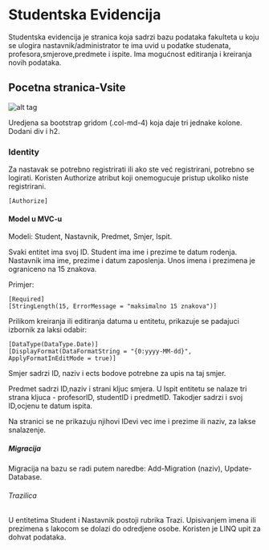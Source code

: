 # Studentska Evidencija
Studentska evidencija je stranica koja sadrzi bazu podataka fakulteta u koju se ulogira nastavnik/administrator te ima uvid u podatke 
studenata, profesora,smjerove,predmete i ispite. Ima mogućnost editiranja i kreiranja novih podataka.

## Pocetna stranica-Vsite
![alt tag](https://github.com/anamarija123/Studentska_Evidencija-PIN/blob/master/HomePage.PNG)

Uredjena sa bootstrap gridom (.col-md-4) koja daje tri jednake kolone.
Dodani div i h2.

### Identity
Za nastavak se potrebno registrirati ili ako ste već registrirani, potrebno se logirati.
Koristen Authorize atribut koji onemogucuje pristup ukoliko niste registrirani.
```asp.net
[Authorize]
```
#### Model u MVC-u

Modeli: Student, Nastavnik, Predmet, Smjer, Ispit.

Svaki entitet ima svoj ID.
Student ima ime i prezime te datum rodenja. Nastavnik ima ime, prezime i datum zaposlenja.
Unos imena i prezimena je ograniceno na 15 znakova.

Primjer:
```asp.net
[Required]
[StringLength(15, ErrorMessage = "maksimalno 15 znakova")]
```
Prilikom kreiranja ili editiranja datuma u entitetu, prikazuje se padajuci izbornik za laksi odabir:
```asp.net
[DataType(DataType.Date)]
[DisplayFormat(DataFormatString = "{0:yyyy-MM-dd}", ApplyFormatInEditMode = true)]
```
Smjer sadrzi ID, naziv i ects bodove potrebne za upis na taj smjer.

Predmet sadrzi ID,naziv i strani kljuc smjera.
U Ispit entitetu se nalaze tri strana kljuca - profesorID, studentID i predmetID. Takodjer sadrzi i svoj ID,ocjenu te datum ispita.

Na stranici se ne prikazuju njihovi IDevi vec ime i prezime ili naziv, za lakse snalazenje.

##### Migracija

Migracija na bazu se radi putem naredbe:
Add-Migration (naziv),
Update-Database.

###### Trazilica
U entitetima Student i Nastavnik postoji rubrika Trazi. Upisivanjem imena ili prezimena s lakocom se dolazi do odredjene osobe.
Koristen je LINQ upit za dohvat podataka.
